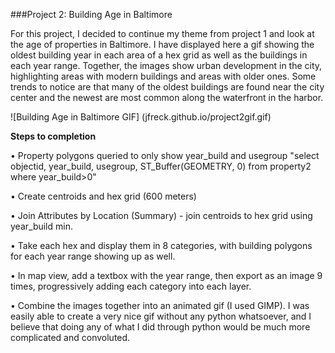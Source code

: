 ###Project 2: Building Age in Baltimore

For this project, I decided to continue my theme from project 1 and look at the age of properties in Baltimore. I have displayed here a gif showing the oldest building year in each area of a hex grid as well as the buildings in each year range. Together, the images show urban development in the city, highlighting areas with modern buildings and areas with older ones. Some trends to notice are that many of the oldest buildings are found near the city center and the newest are most common along the waterfront in the harbor.

![Building Age in Baltimore GIF]
(jfreck.github.io/project2gif.gif)

**Steps to completion**

• Property polygons queried to only show year_build and usegroup "select objectid, year_build, usegroup, ST_Buffer(GEOMETRY, 0) from property2 where year_build>0"

• Create centroids and hex grid (600 meters)

• Join Attributes by Location (Summary) - join centroids to hex grid using year_build min.

• Take each hex and display them in 8 categories, with building polygons for each year range showing up as well.

• In map view, add a textbox with the year range, then export as an image 9 times, progressively adding each category into each layer.

• Combine the images together into an animated gif (I used GIMP).
I was easily able to create a very nice gif without any python whatsoever, and I believe that doing any of what I did through python would be much more complicated and convoluted.

